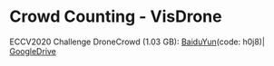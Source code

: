 # Crowd Counting - VisDrone
ECCV2020 Challenge DroneCrowd (1.03 GB): [BaiduYun]([url]]https://pan.baidu.com/s/1llJZJMi2L5oUQvj31iBlfg?from=init)(code: h0j8)| [GoogleDrive]([url](https://drive.google.com/file/d/1HY3V4QObrVjzXUxL_J86oxn2bi7FMUgd/view))
